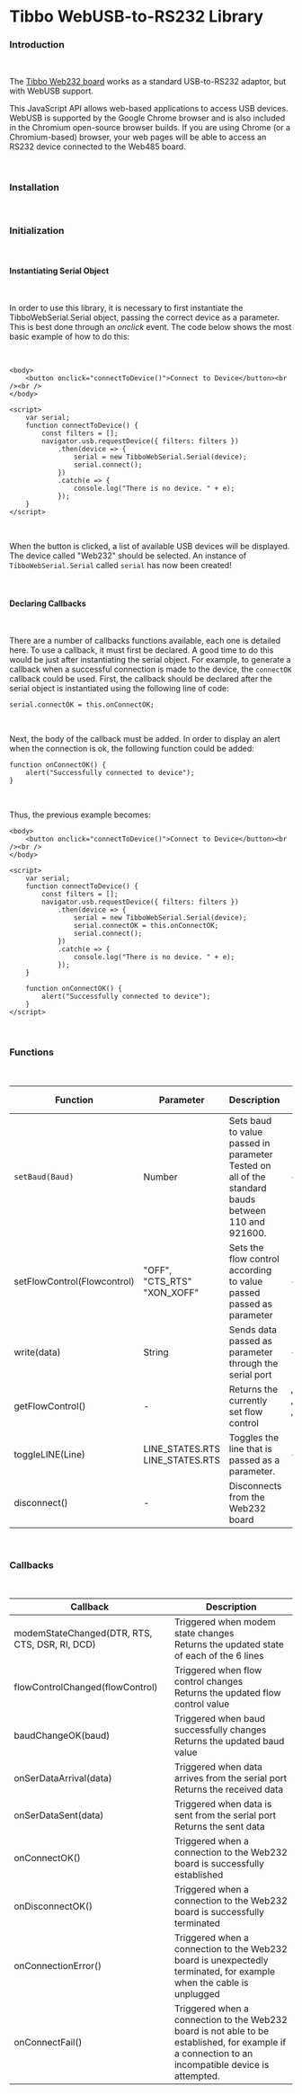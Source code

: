 # Tibbo WebUSB-to-RS232 Library



### Introduction

<br />

The [Tibbo Web232 board](https://tibbo.com/store/webserial/web232.html) works as a standard USB-to-RS232 adaptor, but with WebUSB support.

This JavaScript API allows web-based applications to access USB devices. WebUSB is supported by the Google Chrome browser and is also included in the Chromium open-source browser builds. If you are using Chrome (or a Chromium-based) browser, your web pages will be able to access an RS232 device connected to the Web485 board.

<br />

### Installation

<br />

### Initialization 

<br />

#### Instantiating Serial Object

<br />

In order to use this library, it is necessary to first instantiate the TibboWebSerial.Serial object, passing the correct device as a parameter. This is best done through an *onclick* event. The code below shows the most basic example of how to do this:

<br />

```
<body>
    <button onclick="connectToDevice()">Connect to Device</button><br /><br />
</body>

<script>
    var serial;
    function connectToDevice() {
        const filters = [];
        navigator.usb.requestDevice({ filters: filters })
            .then(device => {
                serial = new TibboWebSerial.Serial(device);
                serial.connect();
            })
            .catch(e => {
                console.log("There is no device. " + e);
            });
    }
</script>
```

<br />

When the button is clicked, a list of available USB devices will be displayed. The device called "Web232" should be selected. An instance of `TibboWebSerial.Serial` called `serial` has now been created!

<br />

#### Declaring Callbacks

<br />

There are a number of callbacks functions available, each one is detailed here. To use a callback, it must first be declared. A good time to do this would be just after instantiating the serial object. For example, to generate a callback when a successful connection is made to the device, the `connectOK` callback could be used. First, the callback should be declared after the serial object is instantiated using the following line of code:

```
serial.connectOK = this.onConnectOK;
```

<br />

Next, the body of the callback must be added. In order to display an alert when the connection is ok, the following function could be added:

```
function onConnectOK() {
	alert("Successfully connected to device");
}
```

<br />

Thus, the previous example becomes:

```
<body>
    <button onclick="connectToDevice()">Connect to Device</button><br /><br />
</body>

<script>
    var serial;
    function connectToDevice() {
        const filters = [];
        navigator.usb.requestDevice({ filters: filters })
            .then(device => {
                serial = new TibboWebSerial.Serial(device);
                serial.connectOK = this.onConnectOK;
                serial.connect();
            })
            .catch(e => {
                console.log("There is no device. " + e);
            });
    }

    function onConnectOK() {
        alert("Successfully connected to device");
    }
</script>
```

<br />

### Functions

<br />

| Function                    | Parameter                             | Description                                                  | Return Value                          |
| --------------------------- | ------------------------------------- | :----------------------------------------------------------- | ------------------------------------- |
| `setBaud(Baud)`             | Number                                | Sets baud to value passed in parameter<br />Tested on all of the standard bauds between 110 and 921600. | -                                     |
| setFlowControl(Flowcontrol) | "OFF",<br />"CTS_RTS"<br />"XON_XOFF" | Sets the flow control according to value passed passed as parameter | -                                     |
| write(data)                 | String                                | Sends data passed as parameter through the serial port       | -                                     |
| getFlowControl()            | -                                     | Returns the currently set flow control                       | "OFF",<br />"CTS_RTS"<br />"XON_XOFF" |
| toggleLINE(Line)            | LINE_STATES.RTS<br />LINE_STATES.RTS  | Toggles the line that is passed as  a parameter.             | -                                     |
| disconnect()                | -                                     | Disconnects from the Web232 board                            |                                       |

<br />

### Callbacks

<br />

| Callback                                       | Description                                                  |
| ---------------------------------------------- | ------------------------------------------------------------ |
| modemStateChanged(DTR, RTS, CTS, DSR, RI, DCD) | Triggered when modem state changes<br />Returns the updated state of each of the 6 lines |
| flowControlChanged(flowControl)                | Triggered when flow control changes<br />Returns the updated flow control value |
| baudChangeOK(baud)                             | Triggered when baud successfully changes<br />Returns the updated baud value |
| onSerDataArrival(data)                         | Triggered when data arrives from the serial port<br />Returns the received data |
| onSerDataSent(data)                            | Triggered when data is sent from the serial port<br />Returns the sent data |
| onConnectOK()                                  | Triggered when a connection to the Web232 board is successfully established |
| onDisconnectOK()                               | Triggered when a connection to the Web232 board is successfully terminated |
| onConnectionError()                            | Triggered when a connection to the Web232 board is unexpectedly terminated, for example when the cable is unplugged |
| onConnectFail()                                | Triggered when a connection to the Web232 board is not able to be established, for example if a connection to an incompatible device is attempted. |

